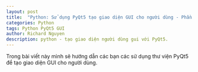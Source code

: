 ```yaml
---
layout: post
title:  "Python: Sử dụng PyQt5 tạo giao diện GUI cho người dùng - Phần 1"
categories: Python
tags: Python PyQt5 GUI
author: Richard Nguyen
description: python - tạo giao diện người dùng gui với PyQt5.
---
```


Trong bài viết này mình sẽ hướng dẫn các bạn các sử dụng thư viện PyQt5 để tạo giao diện GUI cho người dùng.